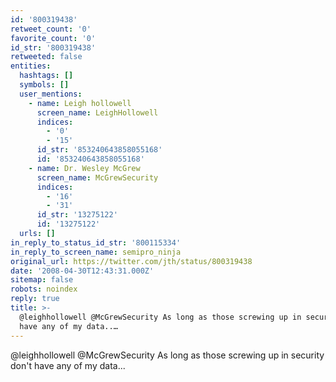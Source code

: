 ```yaml
---
id: '800319438'
retweet_count: '0'
favorite_count: '0'
id_str: '800319438'
retweeted: false
entities:
  hashtags: []
  symbols: []
  user_mentions:
    - name: Leigh hollowell
      screen_name: LeighHollowell
      indices:
        - '0'
        - '15'
      id_str: '853240643858055168'
      id: '853240643858055168'
    - name: Dr. Wesley McGrew
      screen_name: McGrewSecurity
      indices:
        - '16'
        - '31'
      id_str: '13275122'
      id: '13275122'
  urls: []
in_reply_to_status_id_str: '800115334'
in_reply_to_screen_name: semipro_ninja
original_url: https://twitter.com/jth/status/800319438
date: '2008-04-30T12:43:31.000Z'
sitemap: false
robots: noindex
reply: true
title: >-
  @leighhollowell @McGrewSecurity As long as those screwing up in security don't
  have any of my data..…
---
```


@leighhollowell @McGrewSecurity As long as those screwing up in security don't have any of my data...